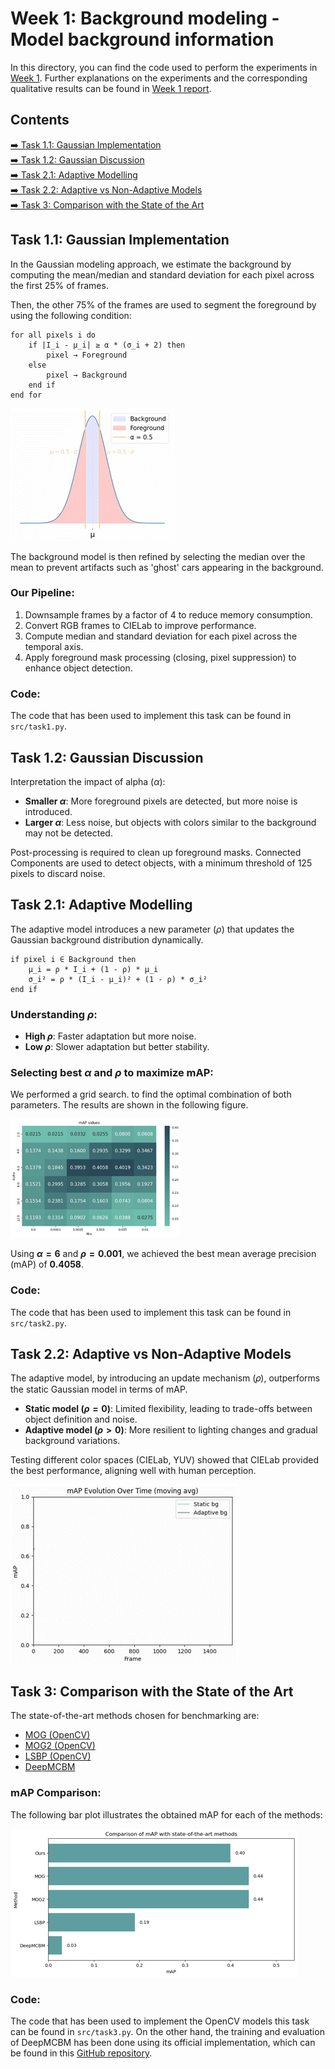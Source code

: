 # Week 1: Background modeling - Model background information

In this directory, you can find the code used to perform the experiments in [Week 1](https://docs.google.com/presentation/d/1_xJVfqiP1mfACBZCyhPPKWU7jdSrVzTrUSHRYhuGjCg/edit#slide=id.p). Further explanations on the experiments and the corresponding qualitative results can be found in [Week 1 report](https://docs.google.com/presentation/d/1ahl211koLu9ac_TNh2huwtsZQ5SC2PDq5XXkzJ0G6rE/edit#slide=id.p).

## Contents
[➡️ Task 1.1: Gaussian Implementation](#task-11-gaussian-implementation)  
[➡️ Task 1.2: Gaussian Discussion](#task-12-gaussian-discussion)  
[➡️ Task 2.1: Adaptive Modelling](#task-21-adaptive-modelling)  
[➡️ Task 2.2: Adaptive vs Non-Adaptive Models](#task-22-adaptive-vs-non-adaptive-models)  
[➡️ Task 3: Comparison with the State of the Art](#task-3-comparison-with-the-state-of-the-art)


## Task 1.1: Gaussian Implementation

In the Gaussian modeling approach, we estimate the background by computing the mean/median and standard deviation for each pixel across the first 25% of frames.

Then, the other 75% of the frames are used to segment the foreground by using the following condition:
```plaintext
for all pixels i do
    if |I_i - μ_i| ≥ α * (σ_i + 2) then
        pixel → Foreground
    else
        pixel → Background
    end if
end for
```

![Gaussian](figs/gaussian.gif)

The background model is then refined by selecting the median over the mean to prevent artifacts such as 'ghost' cars  appearing in the background.

### Our Pipeline:
1. Downsample frames by a factor of 4 to reduce memory consumption.
2. Convert RGB frames to CIELab to improve performance.
3. Compute median and standard deviation for each pixel across the temporal axis.
4. Apply foreground mask processing (closing, pixel suppression) to enhance object detection.

### Code:
The code that has been used to implement this task can be found in `src/task1.py`.

## Task 1.2: Gaussian Discussion

Interpretation the impact of alpha ($\alpha$):
- **Smaller $\alpha$**: More foreground pixels are detected, but more noise is introduced.
- **Larger $\alpha$**: Less noise, but objects with colors similar to the background may not be detected.

Post-processing is required to clean up foreground masks. Connected Components are used to detect objects, with a minimum threshold of 125 pixels to discard noise.

## Task 2.1: Adaptive Modelling

The adaptive model introduces a new parameter ($\rho$) that updates the Gaussian background distribution dynamically.

```
if pixel i ∈ Background then
    μ_i = ρ * I_i + (1 - ρ) * μ_i
    σ_i² = ρ * (I_i - μ_i)² + (1 - ρ) * σ_i²
end if
```

### Understanding $\rho$:
- **High $\rho$**: Faster adaptation but more noise.
- **Low $\rho$**: Slower adaptation but better stability.

### Selecting best $\alpha$ and $\rho$ to maximize mAP:
We performed a grid search. to find the optimal combination of both parameters. The results are shown in the following figure.

![Grid search](figs/grid_search.png)

Using **$\alpha = 6$** and **$\rho = 0.001$**, we achieved the best mean average precision (mAP) of **$0.4058$**.

### Code:
The code that has been used to implement this task can be found in `src/task2.py`.

## Task 2.2: Adaptive vs Non-Adaptive Models

The adaptive model, by introducing an update mechanism (𝜌), outperforms the static Gaussian model in terms of mAP.
- **Static model ($\rho = 0$)**: Limited flexibility, leading to trade-offs between object definition and noise.
- **Adaptive model ($\rho \gt 0$)**: More resilient to lighting changes and gradual background variations.

Testing different color spaces (CIELab, YUV) showed that CIELab provided the best performance, aligning well with human perception.

![mAP evolution](figs/map_evolution.gif)

## Task 3: Comparison with the State of the Art

The state-of-the-art methods chosen for benchmarking are:
- [MOG (OpenCV)](https://docs.opencv.org/3.4/d6/da7/classcv_1_1bgsegm_1_1BackgroundSubtractorMOG.html)
- [MOG2 (OpenCV)](https://docs.opencv.org/3.4/d7/d7b/classcv_1_1BackgroundSubtractorMOG2.html)
- [LSBP (OpenCV)](https://docs.opencv.org/3.4/de/d4c/classcv_1_1bgsegm_1_1BackgroundSubtractorLSBP.html)
- [DeepMCBM](https://arxiv.org/abs/2209.07923)

### mAP Comparison:

The following bar plot illustrates the obtained mAP for each of the methods:

![State of the Art mAPs](figs/sota_maps.png)

### Code:
The code that has been used to implement the OpenCV models this task can be found in `src/task3.py`. On the other hand, the training and evaluation of DeepMCBM has been done using its official implementation, which can be found in this [GitHub repository](https://github.com/BGU-CS-VIL/DeepMCBM).
